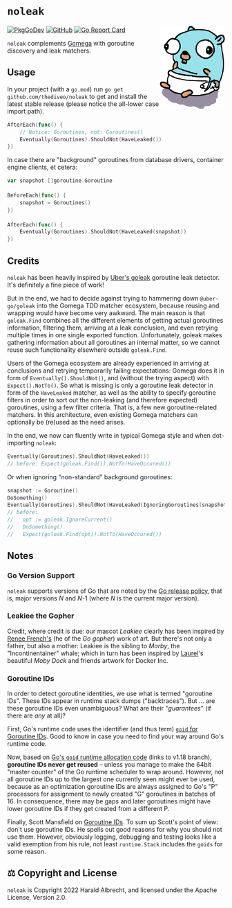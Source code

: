<!-- markdownlint-disable-next-line MD022 -->
# `noleak`
<img title="Leakiee the gopher" align="right" width="150" src="images/noleaky-small.png">

[![PkgGoDev](https://img.shields.io/badge/-reference-blue?logo=go&logoColor=white&labelColor=505050)](https://pkg.go.dev/github.com/thediveo/noleak)
[![GitHub](https://img.shields.io/github/license/thediveo/noleak)](https://img.shields.io/github/license/thediveo/noleak)
[![Go Report Card](https://goreportcard.com/badge/github.com/thediveo/noleak)](https://goreportcard.com/report/github.com/thediveo/noleak)

`noleak` complements [Gomega](https://github.com/onsi/gomega) with goroutine
discovery and leak matchers.

## Usage

In your project (with a `go.mod`) run `go get github.com/thediveo/noleak` to get
and install the latest stable release (please notice the all-lower case import
path).

```go
AfterEach(func() {
    // Notice: Goroutines, not: Goroutines()
    Eventually(Goroutines).ShouldNot(HaveLeaked())
})
```

In case there are "background" goroutines from database drivers, container
engine clients, et cetera:

```go
var snapshot []goroutine.Goroutine

BeforeEach(func() {
    snapshot = Goroutines()
})

AfterEach(func() {
    Eventually(Goroutines).ShouldNot(HaveLeaked(snapshot))
})
```

## Credits

`noleak` has been heavily inspired by [Uber's
goleak](https://github.com/uber-go/goleak) goroutine leak detector. It's
definitely a fine piece of work!

But in the end, we had to decide against trying to hammering down
`@uber-go/goleak` into the Gomega TDD matcher ecosystem, because reusing and
wrapping would have become very awkward. The main reason is that `goleak.Find`
combines all the different elements of getting actual goroutines information,
filtering them, arriving at a leak conclusion, and even retrying multiple times
in one single exported function. Unfortunately, goleak makes gathering
information about all goroutines an internal matter, so we cannot reuse such
functionality elsewhere outside `goleak.Find`.

Users of the Gomega ecosystem are already experienced in arriving at conclusions
and retrying temporarily failing expectations: Gomega does it in form of
`Eventually().ShouldNot()`, and (without the trying aspect) with
`Expect().NotTo()`. So what is missing is only a goroutine leak detector in form
of the `HaveLeaked` matcher, as well as the ability to specify goroutine filters
in order to sort out the non-leaking (and therefore expected) goroutines, using
a few filter criteria. That is, a few new goroutine-related matchers. In this
architecture, even existing Gomega matchers can optionally be (re)used as the
need arises.

In the end, we now can fluently write in typical Gomega style and when
dot-importing `noleak`:

```go
Eventually(Goroutines).ShouldNot(HaveLeaked())
// before: Expect(goleak.Find()).NotTo(HaveOccured())
```

Or when ignoring "non-standard" background goroutines:

```go
snapshot := Goroutine()
DoSomething()
Eventually(Goroutines).ShouldNot(HaveLeaked(IgnoringGoroutines(snapshot)))
// before:
//   opt := goleak.IgnoreCurrent()
//   DoSomething()
//   Expect(goleak.Find(opt)).NotTo(HaveOccured())
```

## Notes

### Go Version Support

`noleak` supports versions of Go that are noted by the [Go release
policy](https://golang.org/doc/devel/release.html#policy), that is, major
versions _N_ and _N_-1 (where _N_ is the current major version).

### Leakiee the Gopher

Credit, where credit is due: our mascot _Leakiee_ clearly has been inspired by
[Renee French's](http://reneefrench.blogspot.com/) (he of the _Go gopher_) work
of art. But there's not only a father, but also a mother: Leakiee is the sibling
to _Morby_, the "Incontinentainer" whale; which in turn has been inspired by
[Laurel](https://bloglaurel.com/)'s beautiful _Moby Dock_ and friends artwork
for Docker Inc.

### Goroutine IDs

In order to detect goroutine identities, we use what is termed "goroutine IDs".
These IDs appear in runtime stack dumps ("backtraces"). But … are these
goroutine IDs even unambiguous? What are their "_guarantees_" (if there are
_any_ at all)?

First, Go's runtime code uses the identifier (and thus term) [`goid` for
Goroutine
IDs](https://github.com/golang/go/search?q=goidgen&unscoped_q=goidgen). Good to
know in case you need to find your way around Go's runtime code.

Now, based on [Go's `goid` runtime allocation
code](https://github.com/golang/go/blob/release-branch.go1.18/src/runtime/proc.go#L4130)
(links to v1.18 branch), **goroutine IDs never get reused** – unless you manage
to make the 64bit "master counter" of the Go runtime scheduler to wrap around.
However, not all goroutine IDs up to the largest one currently seen might ever
be used, because as an optimization goroutine IDs are always assigned to Go's
"P" processors for assignment to newly created "G" goroutines in batches of
16. In consequence, there may be gaps and later goroutines might have lower
goroutine IDs if they get created from a different P.

Finally, Scott Mansfield on [Goroutine
IDs](https://blog.sgmansfield.com/2015/12/goroutine-ids/). To sum up Scott's
point of view: don't use goroutine IDs. He spells out good reasons for why you
should not use them. However, obviously logging, debugging and testing looks
like a valid exemption from his rule, not least `runtime.Stack` includes the
`goids` for some reason.

## ⚖️ Copyright and License

`noleak` is Copyright 2022 Harald Albrecht, and licensed under the Apache
License, Version 2.0.
